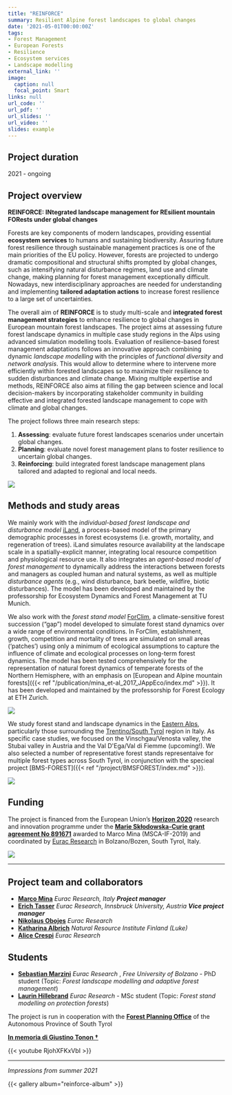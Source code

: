 ```yaml
---
title: "REINFORCE"
summary: Resilient Alpine forest landscapes to global changes
date: '2021-05-01T00:00:00Z'
tags: 
- Forest Management
- European Forests
- Resilience
- Ecosystem services
- Landscape modelling
external_link: ''
image:
  caption: null
  focal_point: Smart
links: null
url_code: ''
url_pdf: ''
url_slides: ''
url_video: ''
slides: example
---
```


## Project duration
2021 - ongoing


## Project overview
**REINFORCE: INtegrated landscape management for REsilient mountain FORests under global changes**

Forests are key components of modern landscapes, providing essential **ecosystem services** to humans and sustaining biodiversity. Assuring future forest resilience through sustainable management practices is one of the main priorities of the EU policy. However, forests are projected to undergo dramatic compositional and structural shifts prompted by global changes, such as intensifying natural disturbance regimes, land use and climate change, making planning for forest management exceptionally difficult. Nowadays, new interdisciplinary approaches are needed for understanding and implementing **tailored adaptation actions** to increase forest resilience to a large set of uncertainties. 

The overall aim of **REINFORCE** is to study multi-scale and **integrated forest management strategies** to enhance resilience to global changes in European mountain forest landscapes. The project aims at assessing future forest landscape dynamics in multiple case study regions in the Alps using advanced simulation modelling tools. Evaluation of resilience-based forest management adaptations follows an innovative approach combining dynamic *landscape modelling* with the principles of *functional diversity* and *network analysis*. This would allow to determine where to intervene more efficiently within forested landscapes so to maximize their resilience to sudden disturbances and climate change. Mixing multiple expertise and methods, REINFORCE also aims at filling the gap between science and local decision-makers by incorporating stakeholder community in building effective and integrated forested landscape management to cope with climate and global changes.

The project follows three main research steps:
 1. **Assessing**: evaluate future forest landscapes scenarios under uncertain global changes. 
 2. **Planning**: evaluate novel forest management plans to foster resilience to uncertain global changes. 
 3. **Reinforcing**: build integrated forest landscape management plans tailored and adapted to regional and local needs. 

![](/img/reinforce_flow.png)
 

## Methods and study areas

We mainly work with the *individual-based forest landscape and disturbance model* [iLand](https://iland-model.org/startpage), a process-based model of the primary demographic processes in forest ecosystems (i.e. growth, mortality, and regeneration of trees). iLand simulates resource availability at the landscape scale in a spatially-explicit manner, integrating local resource competition and physiological resource use. It also integrates an *agent-based model of forest management* to dynamically address the interactions between forests and managers as coupled human and natural systems, as well as multiple *disturbance agents* (e.g., wind disturbance, bark beetle, wildfire, biotic disturbances). The model has been developed and maintained by the professorship for Ecosystem Dynamics and Forest Management at TU Munich.

We also work with the *forest stand model* [ForClim](https://ites-fe.ethz.ch/openaccess/products/forclim), a climate-sensitive forest succession (“gap”) model developed to simulate forest stand dynamics over a wide range of environmental conditions. In ForClim, establishment, growth, competition and mortality of trees are simulated on small areas (‘patches’) using only a minimum of ecological assumptions to capture the influence of climate and ecological processes on long-term forest dynamics. The model has been tested comprehensively for the representation of natural forest dynamics of temperate forests of the Northern Hemisphere, with an emphasis on [European and Alpine mountain forests]({{< ref "/publication/mina_et-al_2017_JAppEco/index.md" >}}). It has been developed and maintained by the professorship for Forest Ecology at ETH Zurich.

![](/img/reinforce_models.png)


We study forest stand and landscape dynamics in the [Eastern Alps](https://en.wikipedia.org/wiki/Eastern_Alps), particularly those surrounding the [Trentino/South Tyrol](https://en.wikipedia.org/wiki/Trentino-Alto_Adige/S%C3%BCdtirol) region in Italy. As specific case studies, we focused on the Vinschgau/Venosta valley, the Stubai valley in Austria and the Val D'Ega/Val di Fiemme (upcoming!). We also selected a number of representative forest stands representaive for multiple forest types across South Tyrol, in conjunction with the specieal project [BMS-FOREST]({{< ref "/project/BMSFOREST/index.md" >}}). 

![](/img/reinforce_areas.png)

## Funding

The project is financed from the European Union’s [**Horizon 2020**](https://ec.europa.eu/programmes/horizon2020/) research and innovation programme under the [**Marie Skłodowska-Curie grant agreement No 891671**](https://cordis.europa.eu/project/id/891671) awarded to Marco Mina (MSCA-IF-2019) and coordinated by [Eurac Research](https://www.eurac.edu/en/pages/default.aspx) in Bolzano/Bozen, South Tyrol, Italy. 

![](/img/reinforce_funding.png)

-----------------------------

## Project team and collaborators

 - [**Marco Mina**](https://www.eurac.edu/en/people/marco-mina?institute=institute-for-alpine-environment) _Eurac Research, Italy_ ***Project manager***
 - [**Erich Tasser**](https://www.eurac.edu/en/people/erich-ignaz-tasser) _Eurac Research_, _Innsbruck University, Austria_ ***Vice project manager***
 - [**Nikolaus Obojes**](https://www.eurac.edu/en/people/nikolaus-obojes) _Eurac Research_
 - [**Katharina Albrich**](https://www.luke.fi/en/henkilosto/katharina-albrich/) _Natural Resource Institute Finland (Luke)_
 - [**Alice Crespi**](https://www.eurac.edu/it/people/alice-crespi) _Eurac Research_
 
## Students
 - [**Sebastian Marzini**](https://www.eurac.edu/en/people/sebastian-marzini) _Eurac Research_ , _Free University of Bolzano_ - PhD student (Topic: _Forest landscape modelling and adaptive forest management_)
 - [**Laurin Hillebrand**](https://www.eurac.edu/it/people/laurin-hillebrand) _Eurac Research_ - MSc student (Topic: _Forest stand modelling on protection forests_)


  
The project is run in cooperation with the [**Forest Planning Office**](https://www.provincia.bz.it/it/contatti.asp?orga_orgaid=970) of the Autonomous Province of South Tyrol 

[**In memoria di Giustino Tonon †**](https://sisef.org/2021/07/08/in-memoria-di-giustino-tonon/)

<!---   ![](/img/southtyrol.png)  -->

{{< youtube RjohXFKxVbI >}}

-----------------------------
*Impressions from summer 2021*

{{< gallery album="reinforce-album" >}}

